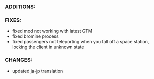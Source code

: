 ### ADDITIONS:

### FIXES:
- fixed mod not working with latest GTM
- fixed bromine process
- fixed passengers not teleporting when you fall off a space station, locking the client in unknown state

### CHANGES:
- updated ja-jp translation